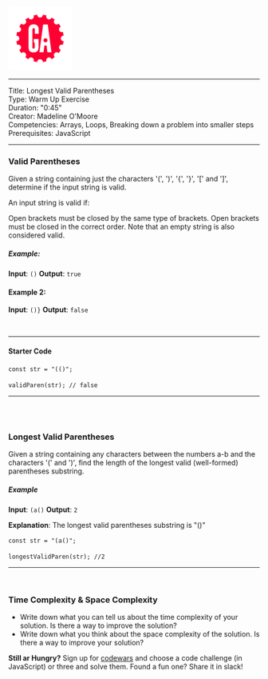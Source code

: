 ![](/ga_cog.png)

---
Title: Longest Valid Parentheses<br>
Type: Warm Up Exercise <br>
Duration: "0:45"<br>
Creator: Madeline O'Moore<br>
Competencies:  Arrays, Loops, Breaking down a problem into smaller steps<br>
Prerequisites: JavaScript<br>

---

### Valid Parentheses

Given a string containing just the characters '(', ')', '{', '}', '[' and ']', determine if the input string is valid.

An input string is valid if:

Open brackets must be closed by the same type of brackets.
Open brackets must be closed in the correct order.
Note that an empty string is also considered valid.

##### Example:

__Input__: `()`
__Output__: `true`

#### Example 2:

__Input__: `()}`
__Output__: `false`

<br>
<hr>

#### Starter Code

```
const str = "(()";

validParen(str); // false
```
<hr>
<br>
<br>

### Longest Valid Parentheses

Given a string containing any characters between the numbers a-b and the characters '(' and ')', find the length of the longest valid (well-formed) parentheses substring.
<br>

##### Example

__Input__: `(a()`
__Output__: `2`

__Explanation__: The longest valid parentheses substring is "()"


```
const str = "(a()";

longestValidParen(str); //2
```

<hr>
<br>

### Time Complexity & Space Complexity
- Write down what you can tell us about the time complexity of your solution. Is there a way to improve the solution?
- Write down what you think about the space complexity of the solution. Is there a way to improve your solution?


**Still ar Hungry?**
Sign up for [codewars](https://www.codewars.com) and choose a code challenge (in JavaScript) or three and solve them. Found a fun one? Share it in slack!
